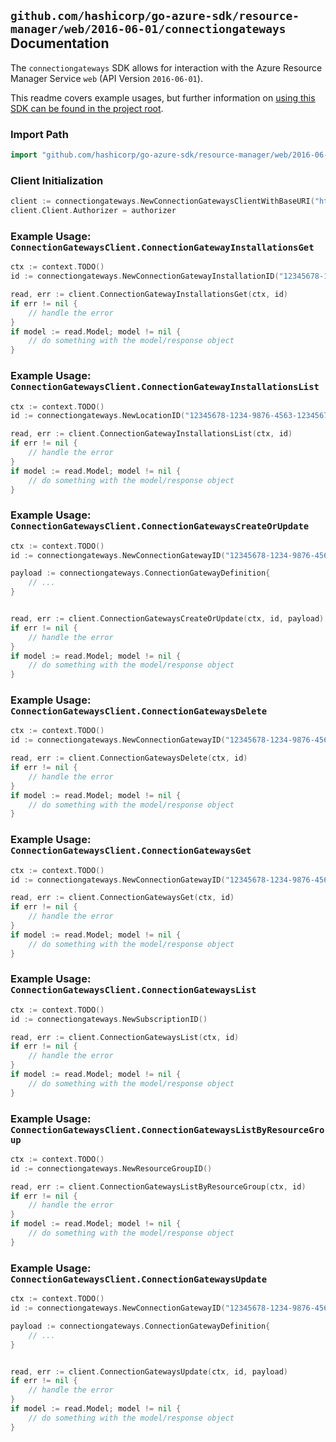 
## `github.com/hashicorp/go-azure-sdk/resource-manager/web/2016-06-01/connectiongateways` Documentation

The `connectiongateways` SDK allows for interaction with the Azure Resource Manager Service `web` (API Version `2016-06-01`).

This readme covers example usages, but further information on [using this SDK can be found in the project root](https://github.com/hashicorp/go-azure-sdk/tree/main/docs).

### Import Path

```go
import "github.com/hashicorp/go-azure-sdk/resource-manager/web/2016-06-01/connectiongateways"
```


### Client Initialization

```go
client := connectiongateways.NewConnectionGatewaysClientWithBaseURI("https://management.azure.com")
client.Client.Authorizer = authorizer
```


### Example Usage: `ConnectionGatewaysClient.ConnectionGatewayInstallationsGet`

```go
ctx := context.TODO()
id := connectiongateways.NewConnectionGatewayInstallationID("12345678-1234-9876-4563-123456789012", "locationValue", "gatewayIdValue")

read, err := client.ConnectionGatewayInstallationsGet(ctx, id)
if err != nil {
	// handle the error
}
if model := read.Model; model != nil {
	// do something with the model/response object
}
```


### Example Usage: `ConnectionGatewaysClient.ConnectionGatewayInstallationsList`

```go
ctx := context.TODO()
id := connectiongateways.NewLocationID("12345678-1234-9876-4563-123456789012", "locationValue")

read, err := client.ConnectionGatewayInstallationsList(ctx, id)
if err != nil {
	// handle the error
}
if model := read.Model; model != nil {
	// do something with the model/response object
}
```


### Example Usage: `ConnectionGatewaysClient.ConnectionGatewaysCreateOrUpdate`

```go
ctx := context.TODO()
id := connectiongateways.NewConnectionGatewayID("12345678-1234-9876-4563-123456789012", "example-resource-group", "connectionGatewayValue")

payload := connectiongateways.ConnectionGatewayDefinition{
	// ...
}


read, err := client.ConnectionGatewaysCreateOrUpdate(ctx, id, payload)
if err != nil {
	// handle the error
}
if model := read.Model; model != nil {
	// do something with the model/response object
}
```


### Example Usage: `ConnectionGatewaysClient.ConnectionGatewaysDelete`

```go
ctx := context.TODO()
id := connectiongateways.NewConnectionGatewayID("12345678-1234-9876-4563-123456789012", "example-resource-group", "connectionGatewayValue")

read, err := client.ConnectionGatewaysDelete(ctx, id)
if err != nil {
	// handle the error
}
if model := read.Model; model != nil {
	// do something with the model/response object
}
```


### Example Usage: `ConnectionGatewaysClient.ConnectionGatewaysGet`

```go
ctx := context.TODO()
id := connectiongateways.NewConnectionGatewayID("12345678-1234-9876-4563-123456789012", "example-resource-group", "connectionGatewayValue")

read, err := client.ConnectionGatewaysGet(ctx, id)
if err != nil {
	// handle the error
}
if model := read.Model; model != nil {
	// do something with the model/response object
}
```


### Example Usage: `ConnectionGatewaysClient.ConnectionGatewaysList`

```go
ctx := context.TODO()
id := connectiongateways.NewSubscriptionID()

read, err := client.ConnectionGatewaysList(ctx, id)
if err != nil {
	// handle the error
}
if model := read.Model; model != nil {
	// do something with the model/response object
}
```


### Example Usage: `ConnectionGatewaysClient.ConnectionGatewaysListByResourceGroup`

```go
ctx := context.TODO()
id := connectiongateways.NewResourceGroupID()

read, err := client.ConnectionGatewaysListByResourceGroup(ctx, id)
if err != nil {
	// handle the error
}
if model := read.Model; model != nil {
	// do something with the model/response object
}
```


### Example Usage: `ConnectionGatewaysClient.ConnectionGatewaysUpdate`

```go
ctx := context.TODO()
id := connectiongateways.NewConnectionGatewayID("12345678-1234-9876-4563-123456789012", "example-resource-group", "connectionGatewayValue")

payload := connectiongateways.ConnectionGatewayDefinition{
	// ...
}


read, err := client.ConnectionGatewaysUpdate(ctx, id, payload)
if err != nil {
	// handle the error
}
if model := read.Model; model != nil {
	// do something with the model/response object
}
```
